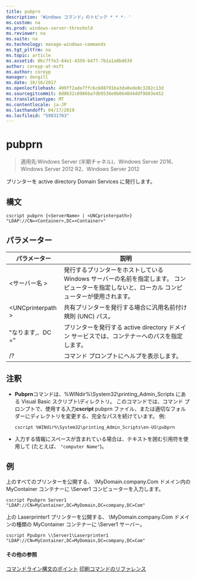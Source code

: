 ```yaml
---
title: pubprn
description: 'Windows コマンド」のトピック * * *- '
ms.custom: na
ms.prod: windows-server-threshold
ms.reviewer: na
ms.suite: na
ms.technology: manage-windows-commands
ms.tgt_pltfrm: na
ms.topic: article
ms.assetid: 0bc7f7e3-84e1-4359-b477-7b1a1a0bd639
author: coreyp-at-msft
ms.author: coreyp
manager: dongill
ms.date: 10/16/2017
ms.openlocfilehash: 499ff2ade7ffc6c608791ba3da0ede0c3282c13d
ms.sourcegitcommit: 0d0b32c8986ba7db9536e0b8648d4ddf9b03e452
ms.translationtype: MT
ms.contentlocale: ja-JP
ms.lasthandoff: 04/17/2019
ms.locfileid: "59831703"
---
```

# <a name="pubprn"></a>pubprn

>適用先:Windows Server (半期チャネル)、Windows Server 2016、Windows Server 2012 R2、Windows Server 2012

プリンターを active directory Domain Services に発行します。

## <a name="syntax"></a>構文
```
cscript pubprn {<ServerName> | <UNCprinterpath>} 
"LDAP://CN=<Container>,DC=<Container>"
```

## <a name="parameters"></a>パラメーター
|パラメーター|説明|
|-------|--------|
|\<サーバー名 >|発行するプリンターをホストしている Windows サーバーの名前を指定します。 コンピューターを指定しないと、ローカル コンピューターが使用されます。|
|\<UNCprinterpath >|共有プリンターを発行する場合に汎用名前付け規則 (UNC) パス。|
|"なります<Container>,、DC =<Container>"|プリンターを発行する active directory ドメイン サービスでは、コンテナーへのパスを指定します。|
|/?|コマンド プロンプトにヘルプを表示します。|

## <a name="remarks"></a>注釈
-   **Pubprn**コマンドは、%WINdir%\System32\printing_Admin_Scripts にある Visual Basic スクリプト\\<language>ディレクトリ。 このコマンドでは、コマンド プロンプトで、使用する入力**cscript** pubprn ファイル、または適切なフォルダーにディレクトリを変更する、完全なパスを続けています。 例:
    ```
    cscript %WINdir%\System32\printing_Admin_Scripts\en-US\pubprn
    ```
-   入力する情報にスペースが含まれている場合は、テキストを囲む引用符を使用して (たとえば、 `"computer Name"`)。

## <a name="BKMK_examples"></a>例
上のすべてのプリンターを公開する、 \\MyDomain.company.Com ドメイン内の MyContainer コンテナーに \Server1 コンピューターを入力します。
```
cscript Ppubprn Server1 "LDAP://CN=MyContainer,DC=MyDomain,DC=company,DC=Com"
```
上の Laserprinter1 プリンターを公開する、 \\MyDomain.company.Com ドメインの種類の MyContainer コンテナーに \Server1 サーバー。
```
cscript Ppubprn \\Server1\Laserprinter1 "LDAP://CN=MyContainer,DC=MyDomain,DC=company,DC=Com"
```

#### <a name="additional-references"></a>その他の参照
[コマンドライン構文のポイント](command-line-syntax-key.md)
[印刷コマンドのリファレンス](print-command-reference.md)
